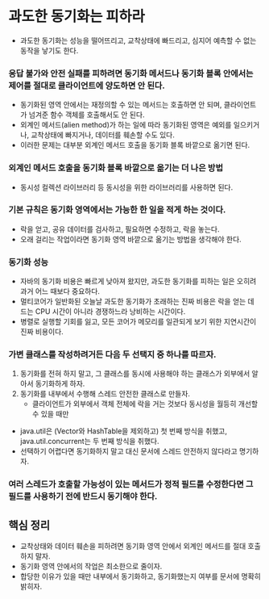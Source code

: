 # 과도한 동기화는 피하라

- 과도한 동기화는 성능을 떨어뜨리고, 교착상태에 빠드리고, 심지어 예측할 수 없는 동작을 낳기도 한다.

### 응답 불가와 안전 실패를 피하려면 동기화 메서드나 동기화 블록 안에서는 제어를 절대로 클라이언트에 양도하면 안 된다.

- 동기화된 영역 안에서는 재정의할 수 있는 메서드는 호출하면 안 되며, 클라이언트가 넘겨준 함수 객체를 호출해서도 안 된다.
- 외계인 메서드(alien method)가 하는 일에 따라 동기화된 영역은 예외를 일으키거나, 교착상태에 빠지거나, 데이터를 훼손할 수도 있다.
- 이러한 문제는 대부분 외계인 메서드 호출을 동기화 블록 바깥으로 옮기면 된다.

### 외계인 메서드 호출을 동기화 블록 바깥으로 옮기는 더 나은 방법

- 동시성 컬렉션 라이브러리 등 동시성을 위한 라이브러리를 사용하면 된다.

### 기본 규칙은 동기화 영역에서는 가능한 한 일을 적게 하는 것이다.

- 락을 얻고, 공유 데이터를 검사하고, 필요하면 수정하고, 락을 놓는다.
- 오래 걸리는 작업이라면 동기화 영역 바깥으로 옮기는 방법을 생각해야 한다.

### 동기화 성능

- 자바의 동기화 비용은 빠르게 낮아져 왔지만, 과도한 동기화를 피하는 일은 오히려 과거 어느 때보다 중요하다.
- 멀티코어가 일반화된 오늘날 과도한 동기화가 초래하는 진짜 비용은 락을 얻는 데 드는 CPU 시간이 아니라 경쟁하느라 낭비하는 시간이다.
- 병렬로 실행할 기회를 잃고, 모든 코어가 메모리를 일관되게 보기 위한 지연시간이 진짜 비용이다.

### 가변 클래스를 작성하려거든 다음 두 선택지 중 하나를 따르자.

1. 동기화를 전혀 하지 말고, 그 클래스를 동시에 사용해야 하는 클래스가 외부에서 알아서 동기화하게 하자.
2. 동기화를 내부에서 수행해 스레드 안전한 클래스로 만들자.
    - 클라이언트가 외부에서 객체 전체에 락을 거는 것보다 동시성을 월등히 개선할 수 있을 때만
- java.util은 (Vector와 HashTable을 제외하고) 첫 번째 방식을 취했고, java.util.concurrent는 두 번째 방식을 취했다.
- 선택하기 어렵다면 동기화하지 말고 대신 문서에 스레드 안전하지 않다라고 명기하자.

### 여러 스레드가 호출할 가능성이 있는 메서드가 정적 필드를 수정한다면 그 필드를 사용하기 전에 반드시 동기해야 한다.

## 핵심 정리

- 교착상태와 데이터 훼손을 피하려면 동기화 영역 안에서 외계인 메서드를 절대 호출하지 말자.
- 동기화 영역 안에서의 작업은 최소한으로 줄이자.
- 합당한 이유가 있을 때만 내부에서 동기화하고, 동기화했는지 여부를 문서에 명확히 밝히자.